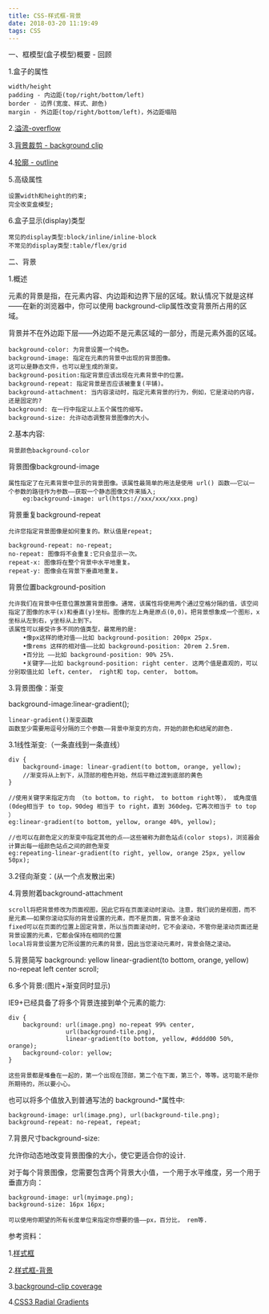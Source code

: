 ```yaml
---
title: CSS-样式框-背景
date: 2018-03-20 11:19:49
tags: CSS
---
```


一、框模型(盒子模型)概要 - 回顾

1.盒子的属性
	
	width/height
	padding - 内边距(top/right/bottom/left) 
	border - 边界(宽度、样式、颜色)
	margin - 外边距(top/right/bottom/left)，外边距塌陷
2.[溢流-overflow](https://developer.mozilla.org/zh-CN/Learn/CSS/Introduction_to_CSS/Box_model#Overflow)

3.[背景裁剪 - background clip](https://developer.mozilla.org/zh-CN/docs/Web/Guide/CSS/Getting_started/Boxes)

4.[轮廓 - outline](https://developer.mozilla.org/zh-CN/docs/Web/CSS/outline)

5.高级属性
	
	设置width和height的约束;
	完全改变盒模型;
6.盒子显示(display)类型
	
	常见的display类型:block/inline/inline-block
	不常见的display类型:table/flex/grid
二、背景

1.概述

元素的背景是指，在元素内容、内边距和边界下层的区域。默认情况下就是这样——在新的浏览器中，你可以使用 background-clip属性改变背景所占用的区域。

背景并不在外边距下层——外边距不是元素区域的一部分，而是元素外面的区域。

	background-color: 为背景设置一个纯色。
	background-image: 指定在元素的背景中出现的背景图像。
	这可以是静态文件，也可以是生成的渐变。
	background-position:指定背景应该出现在元素背景中的位置。
	background-repeat: 指定背景是否应该被重复(平铺)。
	background-attachment: 当内容滚动时，指定元素背景的行为，例如，它是滚动的内容，还是固定的?
	background: 在一行中指定以上五个属性的缩写。
	background-size: 允许动态调整背景图像的大小。
2.基本内容:
	
	背景颜色background-color
背景图像background-image 

	属性指定了在元素背景中显示的背景图像。该属性最简单的用法是使用 url() 函数——它以一个参数的路径作为参数——获取一个静态图像文件来插入;
		eg:background-image: url(https://xxx/xxx/xxx.png)
		
背景重复background-repeat

	允许您指定背景图像是如何重复的。默认值是repeat;
	
	background-repeat: no-repeat;	
	no-repeat: 图像将不会重复:它只会显示一次。
	repeat-x: 图像将在整个背景中水平地重复。
	repeat-y: 图像会在背景下垂直地重复。

背景位置background-position

	允许我们在背景中任意位置放置背景图像。通常，该属性将使用两个通过空格分隔的值，该空间指定了图像的水平(x)和垂直(y)坐标。图像的左上角是原点(0,0)。把背景想象成一个图形，x坐标从左到右，y坐标从上到下。
	该属性可以接受许多不同的值类型，最常用的是:
		•像px这样的绝对值——比如 background-position: 200px 25px.
		•像rems 这样的相对值——比如 background-position: 20rem 2.5rem.
		•百分比 ——比如 background-position: 90% 25%.
		•关键字——比如 background-position: right center. 这两个值是直观的，可以分别取值比如 left，center， right和 top，center， bottom。
	
3.背景图像：渐变

background-image:linear-gradient();

	linear-gradient()渐变函数
	函数至少需要用逗号分隔的三个参数——背景中渐变的方向，开始的颜色和结尾的颜色.
3.1线性渐变:（一条直线到一条直线）

	div {
		background-image: linear-gradient(to bottom, orange, yellow);
		//渐变将从上到下，从顶部的橙色开始，然后平稳过渡到底部的黄色
	}
<span>			

	//使用关键字来指定方向 （to bottom，to right， to bottom right等）， 或角度值 (0deg相当于 to top，90deg 相当于 to right，直到 360deg，它再次相当于 to top ）
	eg:linear-gradient(to bottom, yellow, orange 40%, yellow);
	
	//也可以在颜色定义的渐变中指定其他的点——这些被称为颜色站点(color stops)，浏览器会计算出每一组颜色站点之间的颜色渐变
	eg:repeating-linear-gradient(to right, yellow, orange 25px, yellow 50px);
3.2径向渐变：(从一个点发散出来)

4.背景附着background-attachment

	scroll将把背景修改为页面视图，因此它将在页面滚动时滚动。注意，我们说的是视图，而不是元素——如果你滚动实际的背景设置的元素，而不是页面，背景不会滚动
	fixed可以在页面的位置上固定背景，所以当页面滚动时，它不会滚动，不管你是滚动页面还是背景设置的元素，它都会保持在相同的位置
	local将背景设置为它所设置的元素的背景，因此当您滚动元素时，背景会随之滚动。
5.背景简写
		background: yellow linear-gradient(to bottom, orange, yellow) no-repeat left center scroll;		 
		 
6.多个背景:(图片+渐变同时显示)

IE9+已经具备了将多个背景连接到单个元素的能力:

	div {
		background: url(image.png) no-repeat 99% center,
		            url(background-tile.png),
		            linear-gradient(to bottom, yellow, #dddd00 50%, orange);
		background-color: yellow;
	}
	
	这些背景都是堆叠在一起的，第一个出现在顶部，第二个在下面，第三个，等等。这可能不是你所期待的，所以要小心。
也可以将多个值放入到普通写法的 background-*属性中:

	background-image: url(image.png), url(background-tile.png);
	background-repeat: no-repeat, repeat;
7.背景尺寸background-size:

允许你动态地改变背景图像的大小，使它更适合你的设计.

对于每个背景图像，您需要包含两个背景大小值，一个用于水平维度，另一个用于垂直方向：

	background-image: url(myimage.png);
	background-size: 16px 16px;
	
	可以使用你期望的所有长度单位来指定你想要的值——px，百分比， rem等.

参考资料：

1.[样式框](https://developer.mozilla.org/zh-CN/docs/Learn/CSS/Styling_boxes)

2.[样式框-背景](https://developer.mozilla.org/zh-CN/docs/Learn/CSS/Styling_boxes/背景)

3.[background-clip coverage](https://developer.mozilla.org/zh-CN/Learn/CSS/Introduction_to_CSS/Box_model#Background_clip)

4.[CSS3 Radial Gradients](https://dev.opera.com/articles/css3-radial-gradients/)